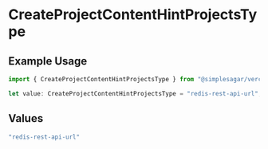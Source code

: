 # CreateProjectContentHintProjectsType

## Example Usage

```typescript
import { CreateProjectContentHintProjectsType } from "@simplesagar/vercel/models/createprojectop.js";

let value: CreateProjectContentHintProjectsType = "redis-rest-api-url";
```

## Values

```typescript
"redis-rest-api-url"
```